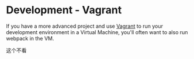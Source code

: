 # Development - Vagrant

If you have a more advanced project and use [Vagrant](https://www.vagrantup.com/) to run your development environment in a Virtual Machine, you'll often want to also run webpack in the VM.

这个不看

